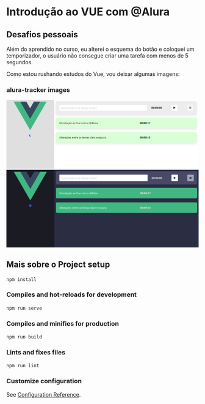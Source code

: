 # Introdução ao VUE com @Alura

## Desafios pessoais

Além do aprendido no curso, eu alterei o esquema do botão e coloquei um temporizador, o usuário não consegue criar uma tarefa com menos de 5 segundos.

Como estou rushando estudos do Vue, vou deixar algumas imagens:

### alura-tracker images

![Light Theme](https://raw.githubusercontent.com/felip3costa/alura-tracker/master/images/day.png)
![Dark Theme](https://raw.githubusercontent.com/felip3costa/alura-tracker/master/images/night.png)



## Mais sobre o Project setup
```
npm install
```

### Compiles and hot-reloads for development
```
npm run serve
```

### Compiles and minifies for production
```
npm run build
```

### Lints and fixes files
```
npm run lint
```

### Customize configuration
See [Configuration Reference](https://cli.vuejs.org/config/).
